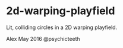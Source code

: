 # 2d-warping-playfield

Lit, colliding circles in a 2D warping playfield.

Alex May 2016 @psychicteeth